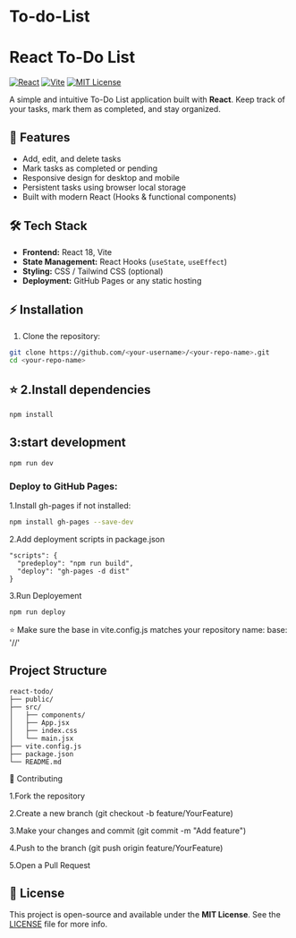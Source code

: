 # To-do-List
# React To-Do List

[![React](https://img.shields.io/badge/React-18-blue?logo=react&logoColor=white)](https://reactjs.org/)
[![Vite](https://img.shields.io/badge/Vite-5-brightgreen?logo=vite)](https://vitejs.dev/)
[![MIT License](https://img.shields.io/badge/License-MIT-yellow.svg)](LICENSE)

A simple and intuitive To-Do List application built with **React**. Keep track of your tasks, mark them as completed, and stay organized.

## 🚀 Features

- Add, edit, and delete tasks  
- Mark tasks as completed or pending  
- Responsive design for desktop and mobile  
- Persistent tasks using browser local storage  
- Built with modern React (Hooks & functional components)  

## 🛠 Tech Stack

- **Frontend:** React 18, Vite  
- **State Management:** React Hooks (`useState`, `useEffect`)  
- **Styling:** CSS / Tailwind CSS (optional)  
- **Deployment:** GitHub Pages or any static hosting  

## ⚡ Installation

1. Clone the repository:

```bash
git clone https://github.com/<your-username>/<your-repo-name>.git
cd <your-repo-name>
```

## :star: 2.Install dependencies


```bash
npm install
```
## 3:start development

```bash
npm run dev
```

### Deploy to GitHub Pages:
1.Install gh-pages if not installed:
```bash
npm install gh-pages --save-dev
```
2.Add deployment scripts in package.json
```sCRIPTS
"scripts": {
  "predeploy": "npm run build",
  "deploy": "gh-pages -d dist"
}
```
3.Run Deployement
```bash
npm run deploy
```
⭐ Make sure the base in vite.config.js matches your repository name:
base: '/<your-repo-name>/'


## Project Structure

```
react-todo/
├── public/
├── src/
│   ├── components/
│   ├── App.jsx
│   ├── index.css
│   └── main.jsx
├── vite.config.js
├── package.json
└── README.md
```

🙌 Contributing

1.Fork the repository

2.Create a new branch (git checkout -b feature/YourFeature)

3.Make your changes and commit (git commit -m "Add feature")

4.Push to the branch (git push origin feature/YourFeature)

5.Open a Pull Request

## 📄 License

This project is open-source and available under the **MIT License**.
See the [LICENSE](LICENSE) file for more info.

